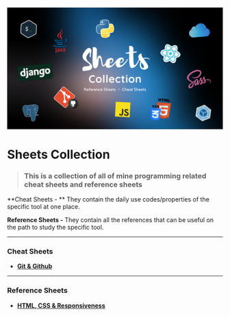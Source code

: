 ![Preview](./images/sheets.png)



# Sheets Collection

> ### This is a collection of all of mine programming related cheat sheets and reference sheets

**Cheat Sheets - ** They contain the daily use codes/properties of the specific tool at one place.

**Reference Sheets -** They contain all the references that can be useful on the path to study the specific tool.  

---

### Cheat Sheets 

- **[Git & Github](./cheatsheets/git.md)**

---

### Reference Sheets

- [**HTML, CSS & Responsiveness**](./refsheets/htmlcss.md)